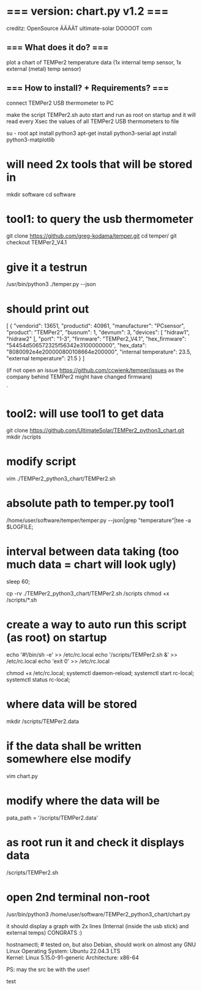 # === version: chart.py v1.2 ===
creditz: OpenSource ÄÄÄÄT ultimate-solar DOOOOT com

## === What does it do? ===

plot a chart of TEMPer2 temperature data (1x internal temp sensor, 1x external (metal) temp sensor)

## === How to install? + Requirements? ===

connect TEMPer2 USB thermometer to PC

make the script TEMPer2.sh auto start and run as root on startup
and it will read every Xsec the values of all TEMPer2 USB thermometers to file

su - root
apt install python3
apt-get install python3-serial
apt install python3-matplotlib

# will need 2x tools that will be stored in
mkdir software
cd software

# tool1: to query the usb thermometer
git clone https://github.com/greg-kodama/temper.git
cd temper/
git checkout TEMPer2_V4.1

# give it a testrun
/usr/bin/python3 ./temper.py --json

# should print out
[
    {
        "vendorid": 13651,
        "productid": 40961,
        "manufacturer": "PCsensor",
        "product": "TEMPer2",
        "busnum": 1,
        "devnum": 3,
        "devices": [
            "hidraw1",
            "hidraw2"
        ],
        "port": "1-3",
        "firmware": "TEMPer2_V4.1",
        "hex_firmware": "54454d506572325f56342e3100000000",
        "hex_data": "8080092e4e200000800108664e200000",
        "internal temperature": 23.5,
        "external temperature": 21.5
    }
]

(if not open an issue https://github.com/ccwienk/temper/issues
as the company behind TEMPer2 might have changed firmware)

`
# tool2: will use tool1 to get data
git clone https://github.com/UltimateSolar/TEMPer2_python3_chart.git
mkdir /scripts
# modify script
vim ./TEMPer2_python3_chart/TEMPer2.sh
# absolute path to temper.py tool1
/home/user/software/temper/temper.py --json|grep "temperature"|tee -a $LOGFILE;
# interval between data taking (too much data = chart will look ugly)
sleep 60;

cp -rv ./TEMPer2_python3_chart/TEMPer2.sh /scripts
chmod +x /scripts/*.sh

# create a way to auto run this script (as root) on startup
echo '#!/bin/sh -e' >> /etc/rc.local
echo '/scripts/TEMPer2.sh &' >> /etc/rc.local
echo 'exit 0' >> /etc/rc.local

chmod +x /etc/rc.local;
systemctl daemon-reload;
systemctl start rc-local;
systemctl status rc-local;

# where data will be stored
mkdir /scripts/TEMPer2.data

# if the data shall be written somewhere else modify
vim chart.py
# modify where the data will be
pata_path = '/scripts/TEMPer2.data'

# as root run it and check it displays data
/scripts/TEMPer2.sh

# open 2nd terminal non-root
/usr/bin/python3 /home/user/software/TEMPer2_python3_chart/chart.py


it should display a graph with 2x lines (Internal (inside the usb stick) and external temps)
CONGRATS :)

hostnamectl; # tested on, but also Debian, should work on almost any GNU Linux
Operating System: Ubuntu 22.04.3 LTS              
          Kernel: Linux 5.15.0-91-generic
    Architecture: x86-64

PS: may the src be with the user!

test
